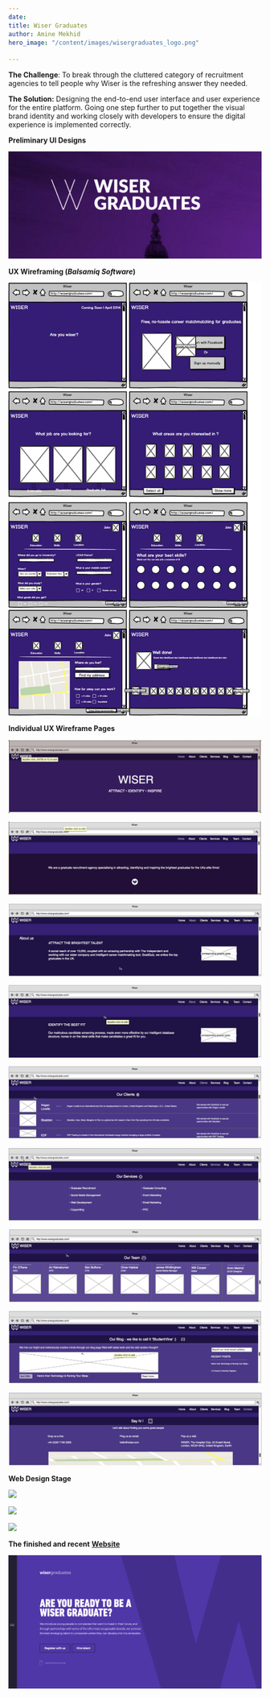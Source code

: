 ```yaml
---
date: 
title: Wiser Graduates
author: Amine Mekhid
hero_image: "/content/images/wisergraduates_logo.png"

---
```

**The Challenge**: To break through the cluttered category of recruitment agencies to tell people why Wiser is the refreshing answer they needed.

**The Solution:** Designing the end-to-end user interface and user experience for the entire platform. Going one step further to put together the visual brand identity and working closely with developers to ensure the digital experience is implemented correctly.

**Preliminary UI Designs**

![](/content/images/wiser2.png)

**UX Wireframing (_Balsamiq Software_)**

![](/content/images/wiser_wireframe.png)

**Individual UX Wireframe Pages**

![](/content/images/wiserpage1.png)

![](/content/images/wiserpage2.png)

![](/content/images/wiserpage3.png)

![](/content/images/wiserpage4.png)

![](/content/images/wiserpage5.png)

![](/content/images/wiserpage6.png)

![](/content/images/wiserpage7.png)

![](/content/images/wiserpage8.png)

![](/content/images/wiserpage9.png)

**Web Design Stage**

![](/content/images/wiser_home1.png)

![](/content/images/wiser_home_more1.png)

![](/content/images/wiser_services1.png)

**The finished and recent** [**Website**](https://wearewiser.com/graduates)

![](/content/images/wiser3.png)